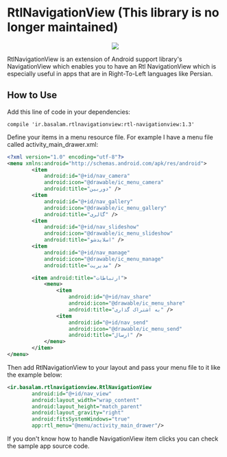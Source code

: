 <h1>RtlNavigationView (This library is no longer maintained)</h1>

<p align="center">
<img src="https://github.com/MostafaNasiri/RtlNavigationView/blob/master/RtlNavigationView.png" />
</p>

<p>RtlNavigationView is an extension of Android support library's NavigationView which enables you to have an Rtl NavigationView which is especially useful in apps that are in Right-To-Left languages like Persian.</p>

<h2>How to Use</h2>
<p>Add this line of code in your dependencies:</p>

```
compile 'ir.basalam.rtlnavigationview:rtl-navigationview:1.3'
```

<p>Define your items in a menu resource file. For example I have a menu file called activity_main_drawer.xml:</p>

```xml
<?xml version="1.0" encoding="utf-8"?>
<menu xmlns:android="http://schemas.android.com/apk/res/android">
        <item
            android:id="@+id/nav_camera"
            android:icon="@drawable/ic_menu_camera"
            android:title="دوربین" />
        <item
            android:id="@+id/nav_gallery"
            android:icon="@drawable/ic_menu_gallery"
            android:title="گالری" />
        <item
            android:id="@+id/nav_slideshow"
            android:icon="@drawable/ic_menu_slideshow"
            android:title="اسلایدشو" />
        <item
            android:id="@+id/nav_manage"
            android:icon="@drawable/ic_menu_manage"
            android:title="مدیریت" />

        <item android:title="ارتباطات">
            <menu>
                <item
                    android:id="@+id/nav_share"
                    android:icon="@drawable/ic_menu_share"
                    android:title="به اشتراک گذاری" />
                <item
                    android:id="@+id/nav_send"
                    android:icon="@drawable/ic_menu_send"
                    android:title="ارسال" />
            </menu>
        </item>
</menu>
```

<p>Then add RtlNavigationView to your layout and pass your menu file to it like the example below:</p>

```xml
<ir.basalam.rtlnavigationview.RtlNavigationView
        android:id="@+id/nav_view"
        android:layout_width="wrap_content"
        android:layout_height="match_parent"
        android:layout_gravity="right"
        android:fitsSystemWindows="true"
        app:rtl_menu="@menu/activity_main_drawer"/>
```

<p>If you don't know how to handle NavigationView item clicks you can check the sample app source code.</p>
